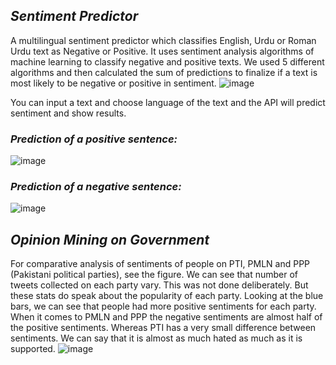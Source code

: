 ## _Sentiment Predictor_
A multilingual sentiment predictor which classifies English, Urdu or Roman Urdu text as Negative or Positive. It uses sentiment analysis algorithms of machine learning to classify negative and positive texts. We used 5 different algorithms and then calculated the sum of predictions to finalize if a text is most likely to be negative or positive in sentiment.
![image](https://user-images.githubusercontent.com/63509198/126065117-621e657b-8111-4666-8bcd-58ba56a5e805.png)

You can input a text and choose language of the text and the API will predict sentiment and show results.
### _Prediction of a positive sentence:_
![image](https://user-images.githubusercontent.com/63509198/126065104-39950d7e-4839-49af-a1e7-3a37647a81b9.png)
### _Prediction of a negative sentence:_
![image](https://user-images.githubusercontent.com/63509198/126065111-ef98534b-9c24-4c42-adce-75cd9eb0418a.png)

## _Opinion Mining on Government_
For comparative analysis of sentiments of people on PTI, PMLN and PPP (Pakistani political parties), see the figure. We can see that number of tweets collected on each party vary. This was not done deliberately. But these stats do speak about the popularity of each party. Looking at the blue bars, we can see that people had more positive sentiments for each party. When it comes to PMLN and PPP the negative sentiments are almost half of the positive sentiments. Whereas PTI has a very small difference between sentiments. We can say that it is almost as much hated as much as it is supported.
![image](https://user-images.githubusercontent.com/63509198/126065151-1d742706-62cb-452f-939f-7404e6fdb805.png)


